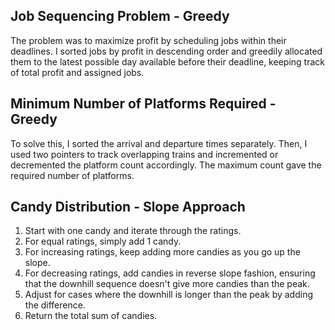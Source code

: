 ## Job Sequencing Problem - Greedy

The problem was to maximize profit by scheduling jobs within their deadlines. I sorted jobs by profit in descending order and greedily allocated them to the latest possible day available before their deadline, keeping track of total profit and assigned jobs.

## Minimum Number of Platforms Required - Greedy

To solve this, I sorted the arrival and departure times separately. Then, I used two pointers to track overlapping trains and incremented or decremented the platform count accordingly. The maximum count gave the required number of platforms.

## Candy Distribution - Slope Approach

1. Start with one candy and iterate through the ratings.
2. For equal ratings, simply add 1 candy.
3. For increasing ratings, keep adding more candies as you go up the slope.
4. For decreasing ratings, add candies in reverse slope fashion, ensuring that the downhill sequence doesn't give more candies than the peak.
5. Adjust for cases where the downhill is longer than the peak by adding the difference.
6. Return the total sum of candies.

